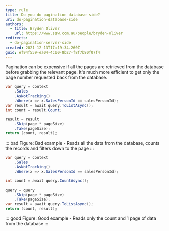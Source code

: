 ```yaml
---
type: rule
title: Do you do pagination database side?
uri: do-pagination-database-side
authors:
  - title: Bryden Oliver
    url: https://www.ssw.com.au/people/bryden-oliver
redirects:
  - do-pagination-server-side
created: 2021-12-13T17:19:34.260Z
guid: ef94f559-ea04-4c00-8b27-f8f7b80f07f4
---
```


Pagination can be expensive if all the pages are retrieved from the database before grabbing the relevant page. It's much more efficient to get only the page number requested back from the database. 

<!--endintro-->


```cs
var query = context
    .Sales
    .AsNotTracking()
    .Where(x => x.SalesPersonId == salesPersonId);
var result = await query.ToListAsync();
int count = result.Count;

result = result
    .Skip(page * pageSize)
    .Take(pageSize);
return (count, result);
```
::: bad
Figure: Bad example - Reads all the data from the database, counts the records and filters down to the page
:::


```cs
var query = context
    .Sales
    .AsNotTracking()
    .Where(x => x.SalesPersonId == salesPersonId);

int count = await query.CountAsync();

query = query
    .Skip(page * pageSize)
    .Take(pageSize);
var result = await query.ToListAsync();    
return (count, result);
```
::: good
Figure: Good example - Reads only the count and 1 page of data from the database
:::
